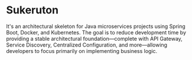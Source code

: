 # Sukeruton
It's an architectural skeleton for Java microservices projects using Spring Boot, Docker, and Kubernetes. The goal is to reduce development time by providing a stable architectural foundation—complete with API Gateway, Service Discovery, Centralized Configuration, and more—allowing developers to focus primarily on implementing business logic.
